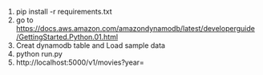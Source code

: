 1. pip install -r requirements.txt
2. go to https://docs.aws.amazon.com/amazondynamodb/latest/developerguide/GettingStarted.Python.01.html
3. Creat dynamodb table and Load sample data 
4. python run.py
5. http://localhost:5000/v1/movies?year=<year>


